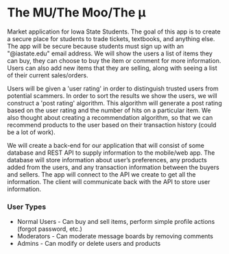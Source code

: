 # The MU/The Moo/The μ

Market application for Iowa State Students. The goal of this app is to create a secure place for students to trade tickets, textbooks, and anything else. The app will be secure because students must sign up with an "@iastate.edu" email address. We will show the users a list of items they can buy, they can choose to buy the item or comment for more information. Users can also add new items that they are selling, along with seeing a list of their current sales/orders.

Users will be given a 'user rating' in order to distinguish trusted users from potential scammers. In order to sort the results we show the users, we will construct a 'post rating' algorithm. This algorithm will generate a post rating based on the user rating and the number of hits on a particular item. We also thought about creating a recommendation algorithm, so that we can recommend products to the user based on their transaction history (could be a lot of work).

We will create a back-end for our application that will consist of some database and REST API to supply information to the mobile/web app. The database will store information about user’s preferences, any products added from the users, and any transaction information between the buyers and sellers. The app will connect to the API we create to get all the information. The client will communicate back with the API to store user information.

### User Types

* Normal Users - Can buy and sell items, perform simple profile actions (forgot password, etc.)
* Moderators - Can moderate message boards by removing comments
* Admins - Can modify or delete users and products
